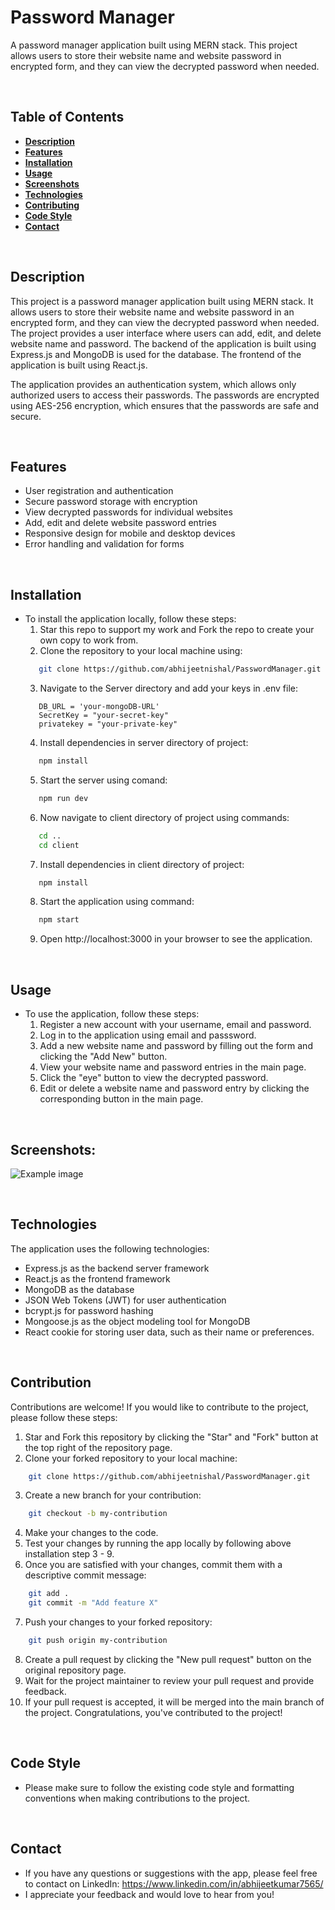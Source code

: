 # Password Manager
A password manager application built using MERN stack. This project allows users to store their website name and website password in encrypted form, and they can view the decrypted password when needed.

<br>

## Table of Contents
- [**Description**](#description)
- [**Features**](#features)
- [**Installation**](#installation)
- [**Usage**](#usage)
- [**Screenshots**](#screenshots)
- [**Technologies**](#technologies)
- [**Contributing**](#contributing)
- [**Code Style**](#code-style)
- [**Contact**](#contact)

<br>

## Description
This project is a password manager application built using MERN stack. It allows users to store their website name and website password in an encrypted form, and they can view the decrypted password when needed. The project provides a user interface where users can add, edit, and delete website name and password. The backend of the application is built using Express.js and MongoDB is used for the database. The frontend of the application is built using React.js.

The application provides an authentication system, which allows only authorized users to access their passwords. The passwords are encrypted using AES-256 encryption, which ensures that the passwords are safe and secure.

<br>

## Features
- User registration and authentication
- Secure password storage with encryption
- View decrypted passwords for individual websites
- Add, edit and delete website password entries
- Responsive design for mobile and desktop devices
- Error handling and validation for forms

<br>

## Installation
* To install the application locally, follow these steps:
    1. Star this repo to support my work and Fork the repo to create your own copy to work from.
    2. Clone the repository to your local machine using:
    ```bash
       git clone https://github.com/abhijeetnishal/PasswordManager.git
    ```
    3. Navigate to the Server directory and add your keys in .env file:
    ```env
       DB_URL = 'your-mongoDB-URL'
       SecretKey = "your-secret-key"
       privatekey = "your-private-key"
    ```
    4. Install dependencies in server directory of project:
    ```bash
       npm install
    ```
    5. Start the server using comand:
    ```bash
       npm run dev
    ```
    6. Now navigate to client directory of project using commands:
    ```bash
       cd ..
       cd client
    ```
    7. Install dependencies in client directory of project:
    ```bash
       npm install
    ```
    8. Start the application using command:
    ```bash
       npm start
    ```
    9. Open http://localhost:3000 in your browser to see the application.

<br>

## Usage
* To use the application, follow these steps:
    1. Register a new account with your username, email and password.
    2. Log in to the application using email and passsword.
    3. Add a new website name and password by filling out the form and clicking the "Add New" button.
    4. View your website name and password entries in the main page.
    5. Click the "eye" button to view the decrypted password.
    6. Edit or delete a website name and password entry by clicking the corresponding button in the main page.

<br>

## Screenshots:
![Example image](https://example.com/images/example-image.jpg)

<br>

## Technologies
The application uses the following technologies:
* Express.js as the backend server framework
* React.js as the frontend framework
* MongoDB as the database
* JSON Web Tokens (JWT) for user authentication
* bcrypt.js for password hashing
* Mongoose.js as the object modeling tool for MongoDB
* React cookie for storing user data, such as their name or preferences.

<br>

## Contribution
Contributions are welcome! If you would like to contribute to the project, please follow these steps:
1. Star and Fork this repository by clicking the "Star" and "Fork" button at the top right of the repository page.
2. Clone your forked repository to your local machine:
```bash
    git clone https://github.com/abhijeetnishal/PasswordManager.git
```
3. Create a new branch for your contribution:
```bash
    git checkout -b my-contribution
```
4. Make your changes to the code.
5. Test your changes by running the app locally by following above installation step 3 - 9.
6. Once you are satisfied with your changes, commit them with a descriptive commit message:
```bash
    git add .
    git commit -m "Add feature X"
```
7. Push your changes to your forked repository:
```bash
    git push origin my-contribution
```
8. Create a pull request by clicking the "New pull request" button on the original repository page.
9. Wait for the project maintainer to review your pull request and provide feedback.
10. If your pull request is accepted, it will be merged into the main branch of the project. Congratulations, you've contributed to the project!

<br>

## Code Style
- Please make sure to follow the existing code style and formatting conventions when making contributions to the project.

<br>

## Contact 
- If you have any questions or suggestions with the app, please feel free to contact on LinkedIn: https://www.linkedin.com/in/abhijeetkumar7565/   
- I appreciate your feedback and would love to hear from you!
